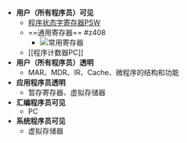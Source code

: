 
-  **用户（所有程序员）可见**
	- [程序状态字寄存器PSW](程序状态字寄存器PSW.md)
	- ==通用寄存器== #z408 
		- ![常用寄存器](考研/408/计算机组成原理/常用寄存器.md#8个通用寄存器)
	- [[程序计数器PC]]
-   **用户（所有程序员）透明**
	- MAR、MDR、IR、Cache、微程序的结构和功能
-   **应用程序员透明**
	- 暂存寄存器、虚拟存储器
-   **汇编程序员可见**
	- PC
-   **系统程序员可见**
	- 虚拟存储器